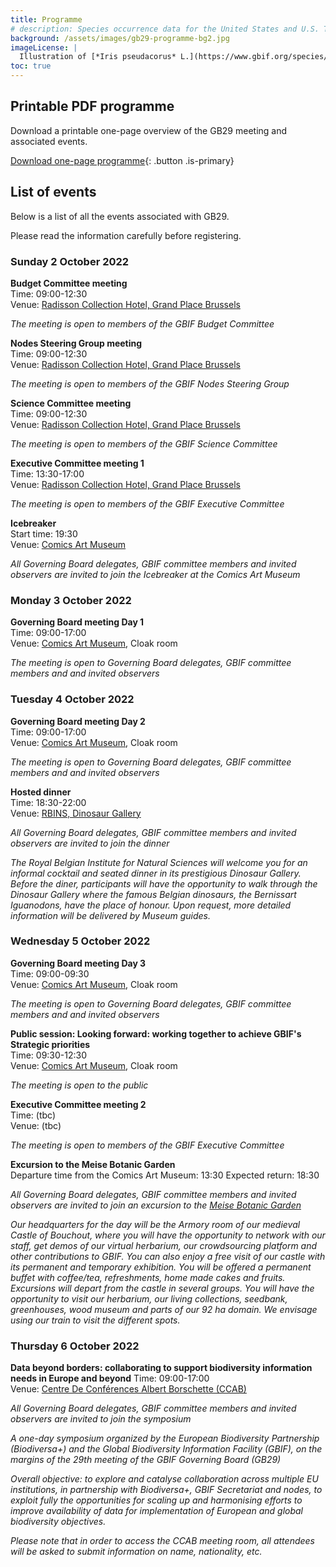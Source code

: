 ```yaml
---
title: Programme
# description: Species occurrence data for the United States and U.S. Territories.
background: /assets/images/gb29-programme-bg2.jpg
imageLicense: |
  Illustration of [*Iris pseudacorus* L.](https://www.gbif.org/species/5298231) from the Swallowtail Garden Seeds collection of botanical photographs and illustrations via [flickr](https://flic.kr/p/re5gfN)
toc: true
---
```


## Printable PDF programme

Download a printable one-page overview of the GB29 meeting and associated events.

[Download one-page programme](/assets/documents/programme.pdf){: .button .is-primary}

## List of events
Below is a list of all the events associated with GB29. 

Please read the information carefully before registering. 

### Sunday 2 October 2022

**Budget Committee meeting**  
Time: 09:00-12:30   
Venue: [Radisson Collection Hotel, Grand Place Brussels](/travel-accommodation#radisson-collection-hotel-grand-place-brussels
)  

*The meeting is open to members of the GBIF Budget Committee*

**Nodes Steering Group meeting**  
Time: 09:00-12:30   
Venue: [Radisson Collection Hotel, Grand Place Brussels](/travel-accommodation#radisson-collection-hotel-grand-place-brussels
)  

*The meeting is open to members of the GBIF Nodes Steering Group*

**Science Committee meeting**  
Time: 09:00-12:30   
Venue: [Radisson Collection Hotel, Grand Place Brussels](/travel-accommodation#radisson-collection-hotel-grand-place-brussels
)  

*The meeting is open to members of the GBIF Science Committee*

**Executive Committee meeting 1**  
Time: 13:30-17:00  
Venue: [Radisson Collection Hotel, Grand Place Brussels](/travel-accommodation#radisson-collection-hotel-grand-place-brussels
)  

*The meeting is open to members of the GBIF Executive Committee*

**Icebreaker**  
Start time: 19:30   
Venue: [Comics Art Museum](/travel-accommodation#comics-art-museum)  

*All Governing Board delegates, GBIF committee members and invited observers are invited to join the Icebreaker at the Comics Art Museum*

### Monday 3 October 2022
**Governing Board meeting Day 1**  
Time: 09:00-17:00   
Venue: [Comics Art Museum](/travel-accommodation#comics-art-museum), Cloak room  

*The meeting is open to Governing Board delegates, GBIF committee members and and invited observers*

### Tuesday 4 October 2022
**Governing Board meeting Day 2**  
Time: 09:00-17:00   
Venue: [Comics Art Museum](/travel-accommodation#comics-art-museum), Cloak room  

*The meeting is open to Governing Board delegates, GBIF committee members and and invited observers*  

**Hosted dinner**  
Time: 18:30-22:00    
Venue: [RBINS, Dinosaur Gallery](/travel-accommodation#royal-belgian-institute-of-natural-sciences-rbins-dinosaur-gallery)  

*All Governing Board delegates, GBIF committee members and invited observers are invited to join the dinner*

*The Royal Belgian Institute for Natural Sciences will welcome you for an informal cocktail and seated dinner in its prestigious Dinosaur Gallery. Before the diner, participants will have the opportunity to walk through the Dinosaur Gallery where the famous Belgian dinosaurs, the Bernissart Iguanodons, have the place of honour. Upon request, more detailed information will be delivered by Museum guides.*

### Wednesday 5 October 2022
**Governing Board meeting Day 3**  
Time: 09:00-09:30   
Venue: [Comics Art Museum](/travel-accommodation#comics-art-museum), Cloak room  

*The meeting is open to Governing Board delegates, GBIF committee members and and invited observers*  

**Public session: Looking forward: working together to achieve GBIF's Strategic priorities**  
Time: 09:30-12:30   
Venue: [Comics Art Museum](/travel-accommodation#comics-art-museum), Cloak room  

*The meeting is open to the public*  

**Executive Committee meeting 2**  
Time: (tbc)  
Venue: (tbc)   

*The meeting is open to members of the GBIF Executive Committee*  

**Excursion to the Meise Botanic Garden**  
Departure time from the Comics Art Museum: 13:30
Expected return: 18:30

*All Governing Board delegates, GBIF committee members and invited observers are invited to join an excursion to the [Meise Botanic Garden](/travel-accommodation#meise-botanic-garden)*  

*Our headquarters for the day will be the Armory room of our medieval Castle of Bouchout, where you will have the opportunity to network with our staff, get demos of our virtual herbarium, our crowdsourcing platform and other contributions to GBIF.  You can also enjoy a free visit of our castle with its permanent and temporary exhibition. You will be offered a permanent buffet with coffee/tea, refreshments, home made cakes and fruits.  Excursions will depart from the castle in several groups. You will have the opportunity to visit our herbarium, our living collections, seedbank, greenhouses, wood museum and parts of our 92 ha domain. We envisage using our train to visit the different spots.*  

### Thursday 6 October 2022

**Data beyond borders: collaborating to support biodiversity information needs in Europe and beyond**
Time: 09:00-17:00  
Venue: [Centre De Conférences Albert Borschette (CCAB)](/travel-accommodation#centre-de-conf%C3%A9rences-albert-borschette-ccab)  

*All Governing Board delegates, GBIF committee members and invited observers are invited to join the symposium*  

*A one-day symposium organized by the European Biodiversity Partnership (Biodiversa+) and the Global Biodiversity Information Facility (GBIF), on the margins of the 29th meeting of the GBIF Governing Board (GB29)*  

*Overall objective: to explore and catalyse collaboration across multiple EU institutions, in partnership with Biodiversa+, GBIF Secretariat and nodes, to exploit fully the opportunities for scaling up and harmonising efforts to improve availability of data for  implementation of European and global biodiversity objectives.*  

*Please note that in order to access the CCAB meeting room, all attendees will be asked to submit information on name, nationality, etc.*


